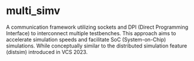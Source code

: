 # multi_simv
A communication framework utilizing sockets and DPI (Direct Programming Interface) to interconnect multiple testbenches. This approach aims to accelerate simulation speeds and facilitate SoC (System-on-Chip) simulations. While conceptually similar to the distributed simulation feature (distsim) introduced in VCS 2023.
